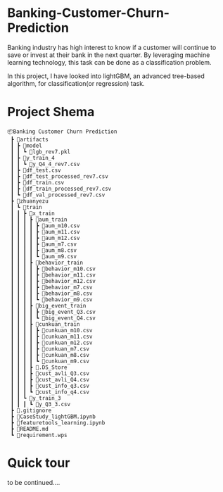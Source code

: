# Banking-Customer-Churn-Prediction

Banking industry has high interest to know if a customer will continue to save or invest at their bank in the next quarter. By leveraging machine learning technology, this task can be done as a classification problem.  

In this project, I have looked into lightGBM, an advanced tree-based algorithm, for classification(or regression) task.

# Project Shema

```
📦Banking Customer Churn Prediction
 ┣ 📂artifacts
 ┃ ┣ 📂model
 ┃ ┃ ┗ 📜lgb_rev7.pkl
 ┃ ┣ 📂y_train_4
 ┃ ┃ ┗ 📜y_Q4_4_rev7.csv
 ┃ ┣ 📜df_test.csv
 ┃ ┣ 📜df_test_processed_rev7.csv
 ┃ ┣ 📜df_train.csv
 ┃ ┣ 📜df_train_processed_rev7.csv
 ┃ ┗ 📜df_val_processed_rev7.csv
 ┣ 📂zhuanyezu
 ┃ ┗ 📂train
 ┃ ┃ ┣ 📂x_train
 ┃ ┃ ┃ ┣ 📂aum_train
 ┃ ┃ ┃ ┃ ┣ 📜aum_m10.csv
 ┃ ┃ ┃ ┃ ┣ 📜aum_m11.csv
 ┃ ┃ ┃ ┃ ┣ 📜aum_m12.csv
 ┃ ┃ ┃ ┃ ┣ 📜aum_m7.csv
 ┃ ┃ ┃ ┃ ┣ 📜aum_m8.csv
 ┃ ┃ ┃ ┃ ┗ 📜aum_m9.csv
 ┃ ┃ ┃ ┣ 📂behavior_train
 ┃ ┃ ┃ ┃ ┣ 📜behavior_m10.csv
 ┃ ┃ ┃ ┃ ┣ 📜behavior_m11.csv
 ┃ ┃ ┃ ┃ ┣ 📜behavior_m12.csv
 ┃ ┃ ┃ ┃ ┣ 📜behavior_m7.csv
 ┃ ┃ ┃ ┃ ┣ 📜behavior_m8.csv
 ┃ ┃ ┃ ┃ ┗ 📜behavior_m9.csv
 ┃ ┃ ┃ ┣ 📂big_event_train
 ┃ ┃ ┃ ┃ ┣ 📜big_event_Q3.csv
 ┃ ┃ ┃ ┃ ┗ 📜big_event_Q4.csv
 ┃ ┃ ┃ ┣ 📂cunkuan_train
 ┃ ┃ ┃ ┃ ┣ 📜cunkuan_m10.csv
 ┃ ┃ ┃ ┃ ┣ 📜cunkuan_m11.csv
 ┃ ┃ ┃ ┃ ┣ 📜cunkuan_m12.csv
 ┃ ┃ ┃ ┃ ┣ 📜cunkuan_m7.csv
 ┃ ┃ ┃ ┃ ┣ 📜cunkuan_m8.csv
 ┃ ┃ ┃ ┃ ┗ 📜cunkuan_m9.csv
 ┃ ┃ ┃ ┣ 📜.DS_Store
 ┃ ┃ ┃ ┣ 📜cust_avli_Q3.csv
 ┃ ┃ ┃ ┣ 📜cust_avli_Q4.csv
 ┃ ┃ ┃ ┣ 📜cust_info_q3.csv
 ┃ ┃ ┃ ┗ 📜cust_info_q4.csv
 ┃ ┃ ┗ 📂y_train_3
 ┃ ┃ ┃ ┗ 📜y_Q3_3.csv
 ┣ 📜.gitignore
 ┣ 📜CaseStudy_lightGBM.ipynb
 ┣ 📜featuretools_learning.ipynb
 ┣ 📜README.md
 ┗ 📜requirement.wps
```

# Quick tour

to be continued....



